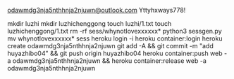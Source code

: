 odawmdg3nja5nthhnja2njuwn@outlook.com
Yttyhxways778!

mkdir luzhi
mkdir luzhichenggong
touch luzhi/1.txt
touch luzhichenggong/1.txt
rm -rf sess/whynotlovexxxxxx*
python3 sessgen.py
mv whynotlovexxxxxx* sess
heroku login -i
heroku container:login
heroku create odawmdg3nja5nthhnja2njuwn
git add -A && git commit -m "add huyazhibo04" && git push origin huyazhibo04
heroku container:push web -a odawmdg3nja5nthhnja2njuwn && heroku container:release web -a odawmdg3nja5nthhnja2njuwn



